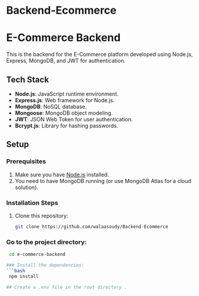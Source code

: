 # Backend-Ecommerce
# E-Commerce Backend

This is the backend for the E-Commerce platform developed using Node.js, Express, MongoDB, and JWT for authentication.

## Tech Stack
- **Node.js**: JavaScript runtime environment.
- **Express.js**: Web framework for Node.js.
- **MongoDB**: NoSQL database.
- **Mongoose**: MongoDB object modeling.
- **JWT**: JSON Web Token for user authentication.
- **Bcrypt.js**: Library for hashing passwords.

## Setup

### Prerequisites
1. Make sure you have [Node.js](https://nodejs.org/) installed.
2. You need to have MongoDB running (or use MongoDB Atlas for a cloud solution).

### Installation Steps
1. Clone this repository:

   ```bash
   git clone https://github.com/walaasoudy/Backend-Ecommerce
   
### Go to the project directory:
  ```bash
   cd e-commerce-backend

### Install the dependencies:
  ```bash
   npm install

## Create a .env file in the root directory .

